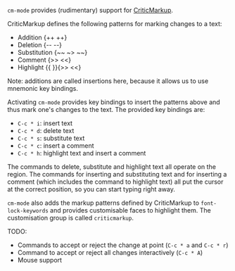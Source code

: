 `cm-mode` provides (rudimentary) support for [CriticMarkup](http://criticmarkup.com/).

CriticMarkup defines the following patterns for marking changes to a text:

- Addition {++ ++}
- Deletion {-- --}
- Substitution {~~ ~> ~~}
- Comment {>> <<}
- Highlight {{ }}{>> <<}

Note: additions are called insertions here, because it allows us to use
mnemonic key bindings.

Activating `cm-mode` provides key bindings to insert the patterns above and
thus mark one's changes to the text. The provided key bindings are:

- `C-c * i`: insert text
- `C-c * d`: delete text
- `C-c * s`: substitute text
- `C-c * c`: insert a comment
- `C-c * h`: highlight text and insert a comment

The commands to delete, substitute and highlight text all operate on the
region. The commands for inserting and substituting text and for
inserting a comment (which includes the command to highlight text) all
put the cursor at the correct position, so you can start typing right away.

`cm-mode` also adds the markup patterns defined by CriticMarkup to
`font-lock-keywords` and provides customisable faces to highlight them. The
customisation group is called `criticmarkup`.


TODO:

- Commands to accept or reject the change at point (`C-c * a` and `C-c * r`)
- Command to accept or reject all changes interactively (`C-c * A`)
- Mouse support
